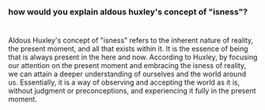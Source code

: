 ### how would you explain aldous huxley's concept of "isness"?

#

Aldous Huxley's concept of "isness" refers to the inherent nature of reality, the present moment, and all that exists within it. It is the essence of being that is always present in the here and now. According to Huxley, by focusing our attention on the present moment and embracing the isness of reality, we can attain a deeper understanding of ourselves and the world around us. Essentially, it is a way of observing and accepting the world as it is, without judgment or preconceptions, and experiencing it fully in the present moment.
